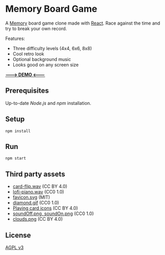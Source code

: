 # Memory Board Game

A [Memory](https://en.wikipedia.org/wiki/Concentration_(card_game)) board game clone made with [React](https://react.dev). Race against the time and try to break your own record.

Features:

- Three difficulty levels (4x4, 6x6, 8x8)
- Cool retro look
- Optional background music
- Looks good on any screen size

**[---> DEMO <---](https://marc.codeberg.page/memory-game)**

## Prerequisites

Up-to-date *Node.js* and *npm* installation.

## Setup

`npm install`

## Run

`npm start`

## Third party assets

- [card-flip.wav](https://freesound.org/people/f4ngy/sounds/240776/) (CC BY 4.0)
- [lofi-piano.wav](https://freesound.org/people/holizna/sounds/629176/) (CC0 1.0)
- [favicon.svg](https://tabler-icons.io/i/category-2) (MIT)
- [diamond.gif](https://opengameart.org/content/pixel-art-loading-icon-2) (CC0 1.0)
- [Playing card icons](https://kyrise.itch.io/kyrises-free-16x16-rpg-icon-pack) (CC BY 4.0)
- [soundOff.png, soundOn.png](https://opengameart.org/content/sound-onoff-images) (CC0 1.0)
- [clouds.png](https://s4m-ur4i.itch.io/pixelart-clouds-background) (CC BY 4.0)


## License

[AGPL v3](https://codeberg.org/marc/memory-game/raw/branch/main/LICENSE)
